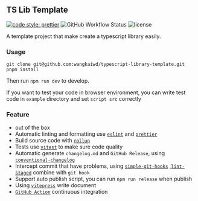## TS Lib Template

[![code style: prettier](https://img.shields.io/badge/code_style-prettier-ff69b4.svg?style=flat-square)](https://github.com/prettier/prettier)
![GitHub Workflow Status](https://img.shields.io/github/workflow/status/wangkaiwd/typescript-library-template/Deploy%20to%20GitHub%20pages)
![license](https://img.shields.io/github/license/wangkaiwd/typescript-library-template)

A template project that make create a typescript library easily.

### Usage

```shell
git clone git@github.com:wangkaiwd/typescript-library-template.git
pnpm install
```

Then run `npm run dev` to develop.

If you want to test your code in browser environment, you can write test code in `example` directory and
set `script src` correctly

### Feature

- out of the box
- Automatic linting and formatting use [`eslint`](https://github.com/eslint/eslint)
  and [`prettier`](https://github.com/prettier/prettier)
- Build source code with [`rollup`](https://github.com/rollup/rollup)
- Tests use [`vitest`](https://github.com/vitest-dev/vitest) to make sure code quality
- Automatic generate `changelog.md` and `GitHub Release`,
  using [`conventional-changelog`](https://github.com/conventional-changelog/conventional-changelog/tree/master/packages/conventional-changelog-cli)
- Intercept commit that have problems, using [`simple-git-hooks`](https://github.com/toplenboren/simple-git-hooks)
  ,[`lint-staged`](https://github.com/okonet/lint-staged) combine with `git hook`
- Support auto publish script, you can run `npm run release` when publish
- Using [`vitepress`](https://github.com/vuejs/vitepress) write document
- [`GitHub Action`](https://docs.github.com/en/actions) continuous integration
